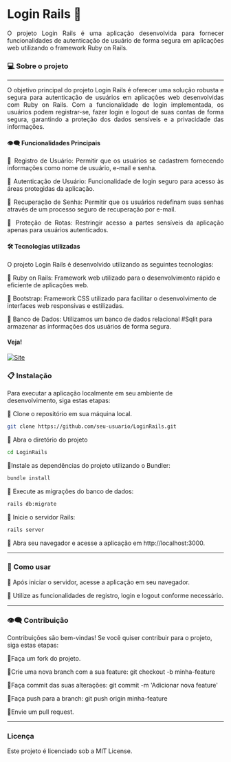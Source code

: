 # Login Rails 🔐

<div align="justify">
O projeto Login Rails é uma aplicação desenvolvida para fornecer funcionalidades de autenticação de usuário de forma segura em aplicações web utilizando o framework Ruby on Rails.

</div>

### 💻  Sobre o projeto
---
<div align="justify">
O objetivo principal do projeto Login Rails é oferecer uma solução robusta e segura para autenticação de usuários em aplicações web desenvolvidas com Ruby on Rails. Com a funcionalidade de login implementada, os usuários podem registrar-se, fazer login e logout de suas contas de forma segura, garantindo a proteção dos dados sensíveis e a privacidade das informações.




#### 👁️‍🗨️ Funcionalidades Principais

🔹 Registro de Usuário: Permitir que os usuários se cadastrem fornecendo informações como nome de usuário, e-mail e senha.

🔹 Autenticação de Usuário: Funcionalidade de login seguro para acesso às áreas protegidas da aplicação.

🔹 Recuperação de Senha: Permitir que os usuários redefinam suas senhas através de um processo seguro de recuperação por e-mail.

🔹 Proteção de Rotas: Restringir acesso a partes sensíveis da aplicação apenas para usuários autenticados.


</div>

####  🛠 Tecnologias utilizadas
  O projeto Login Rails é desenvolvido utilizando as seguintes tecnologias:
  
  🔹 Ruby on Rails: Framework web utilizado para o desenvolvimento rápido e eficiente de aplicações web.
  
  🔹 Bootstrap: Framework CSS utilizado para facilitar o desenvolvimento de interfaces web responsivas e estilizadas.
  
  🔹 Banco de Dados: Utilizamos um banco de dados relacional #Sqlit para armazenar as informações dos usuários de forma segura.


#### Veja!


<a href="https://loginrails.fly.dev/">
    <img src="https://img.shields.io/badge/ACESSO O%20SITE!-darkgreen" alt="Site">
</a>



 ### 📋 Instalação
 Para executar a aplicação localmente em seu ambiente de desenvolvimento, siga estas etapas:

 🔹 Clone o repositório em sua máquina local.

  ```bash
git clone https://github.com/seu-usuario/LoginRails.git
```
 🔹 Abra o diretório do projeto

  ```bash
cd LoginRails
```
 🔹Instale as dependências do projeto utilizando o Bundler:

  ```bash
bundle install
```
 🔹 Execute as migrações do banco de dados:

  ```bash
rails db:migrate
```

 🔹 Inicie o servidor Rails:

  ```bash
rails server
```

 🔹 Abra seu navegador e acesse a aplicação em http://localhost:3000.


---
 ### 🚀 Como usar

🔹 Após iniciar o servidor, acesse a aplicação em seu navegador.

🔹 Utilize as funcionalidades de registro, login e logout conforme necessário.

<p>

  ---
  
### 👁️‍🗨️ Contribuição

Contribuições são bem-vindas! Se você quiser contribuir para o projeto, siga estas etapas:

🔹Faça um fork do projeto.

🔹Crie uma nova branch com a sua feature: git checkout -b minha-feature

🔹Faça commit das suas alterações: git commit -m 'Adicionar nova feature'

🔹Faça push para a branch: git push origin minha-feature

🔹Envie um pull request.

---
### Licença
Este projeto é licenciado sob a MIT License.
